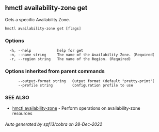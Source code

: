 ## hmctl availability-zone get

Gets a specific Availability Zone.

```
hmctl availability-zone get [flags]
```

### Options

```
  -h, --help            help for get
  -n, --name string     The name of the Availability Zone. (Required)
  -r, --region string   The name of the Region. (Required)
```

### Options inherited from parent commands

```
      --output-format string   Output format (default "pretty-print")
      --profile string         Configuration profile to use
```

### SEE ALSO

* [hmctl availability-zone](hmctl_availability-zone.md)	 - Perform operations on availability-zone resources

###### Auto generated by spf13/cobra on 28-Dec-2022
